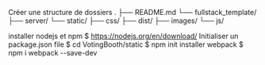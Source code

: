 
Créer une structure de dossiers
.
├── README.md
└── fullstack_template/
    ├── server/
    └── static/
        ├── css/
        ├── dist/
        ├── images/
        └── js/

installer nodejs et npm
$ https://nodejs.org/en/download/ 
Initialiser un package.json file
$ cd VotingBooth/static
$ npm init
installer webpack 
$ npm i webpack --save-dev